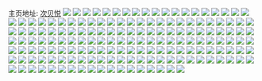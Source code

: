主页地址: [次贝悦](https://weibo.com/u/5142852831) 
![](https://wx4.sinaimg.cn/mw2000/005C2SXdly1h91e21cd0bj30n01ds4h9.jpg) 
![](https://wx4.sinaimg.cn/mw2000/005C2SXdly1h91e1z33ksj30n01dsqh9.jpg) 
![](https://wx4.sinaimg.cn/mw2000/005C2SXdly1h777o7926xj32c02c0b29.jpg) 
![](https://wx4.sinaimg.cn/mw2000/005C2SXdly1h6s2jlr9ltj30n01dse08.jpg) 
![](https://wx4.sinaimg.cn/mw2000/005C2SXdly1h6s2jnpfmbj31o01o0b29.jpg) 
![](https://wx4.sinaimg.cn/mw2000/005C2SXdgy1h57wbrqyukj324x2uke83.jpg) 
![](https://wx4.sinaimg.cn/mw2000/005C2SXdgy1h57wcoco2vj32v825fhdt.jpg) 
![](https://wx4.sinaimg.cn/mw2000/005C2SXdgy1h57wdn74ocj31kw23uu0x.jpg) 
![](https://wx4.sinaimg.cn/mw2000/005C2SXdgy1h57wdzvfpcj32c02c0kjl.jpg) 
![](https://wx4.sinaimg.cn/mw2000/005C2SXdgy1h57wdd2vhfj32c03407wj.jpg) 
![](https://wx4.sinaimg.cn/mw2000/005C2SXdgy1h57wdl4uffj31w81f6kht.jpg) 
![](https://wx4.sinaimg.cn/mw2000/005C2SXdgy1h57wdfdr19j33402c0u0y.jpg) 
![](https://wx4.sinaimg.cn/mw2000/005C2SXdly1h272y3cf5tj31701lc4qp.jpg) 
![](https://wx4.sinaimg.cn/mw2000/005C2SXdly1h272wxk4zqj32dc35sx6q.jpg) 
![](https://wx4.sinaimg.cn/mw2000/005C2SXdly1h272z4tngxj32dc35skjn.jpg) 
![](https://wx4.sinaimg.cn/mw2000/005C2SXdly1h272zokngfj32dc35sb2b.jpg) 
![](https://wx4.sinaimg.cn/mw2000/005C2SXdly1h272xset0lj32dc35se83.jpg) 
![](https://wx4.sinaimg.cn/mw2000/005C2SXdly1h272zt3luoj30w01c0k53.jpg) 
![](https://wx4.sinaimg.cn/mw2000/005C2SXdly1gw98gms4cbj32c03404qs.jpg) 
![](https://wx4.sinaimg.cn/mw2000/005C2SXdly1gw98gtk1jxj32c0340e84.jpg) 
![](https://wx4.sinaimg.cn/mw2000/005C2SXdly1gw98gy6ol4j31ow2967wi.jpg) 
![](https://wx4.sinaimg.cn/mw2000/005C2SXdly1gw98gkaxcbj31lb24dhdt.jpg) 
![](https://wx4.sinaimg.cn/mw2000/005C2SXdly1gw98h01kcnj31d81d7qp5.jpg) 
![](https://wx4.sinaimg.cn/mw2000/005C2SXdly1gw98h19kwbj31qy2bxu0x.jpg) 
![](https://wx4.sinaimg.cn/mw2000/005C2SXdly1gw98h3gxjrj31ql2bh7wi.jpg) 
![](https://wx4.sinaimg.cn/mw2000/005C2SXdly1gw98h5km3vj31i2203kjl.jpg) 
![](https://wx4.sinaimg.cn/mw2000/005C2SXdly1gw98h7ieqcj33402c0x6q.jpg) 
![](https://wx4.sinaimg.cn/mw2000/005C2SXdly1gvqpvgfn4sj32c0340b2a.jpg) 
![](https://wx4.sinaimg.cn/mw2000/005C2SXdly1gvqpvbk8dzj62c0340b2a02.jpg) 
![](https://wx4.sinaimg.cn/mw2000/005C2SXdly1gvqpvk48k6j626q26q1kz02.jpg) 
![](https://wx4.sinaimg.cn/mw2000/005C2SXdly1gvqpvmew08j62c02c0kjm02.jpg) 
![](https://wx4.sinaimg.cn/mw2000/005C2SXdly1gvqpvp3v4uj32c03407wj.jpg) 
![](https://wx4.sinaimg.cn/mw2000/005C2SXdly1gvqpvt9khyj62c0340b2b02.jpg) 
![](https://wx4.sinaimg.cn/mw2000/005C2SXdly1gvhi5e8f4gj62c02c0b2902.jpg) 
![](https://wx4.sinaimg.cn/mw2000/005C2SXdly1gvhi5l4v84j61o0280kjl02.jpg) 
![](https://wx4.sinaimg.cn/mw2000/005C2SXdly1gvhi5cb4v5j62c0340npd02.jpg) 
![](https://wx4.sinaimg.cn/mw2000/005C2SXdly1gvhi5hfi78j62c02c0npg02.jpg) 
![](https://wx4.sinaimg.cn/mw2000/005C2SXdly1gvhi5j95ntj62c02c0b2902.jpg) 
![](https://wx4.sinaimg.cn/mw2000/005C2SXdly1gvhi5lrzs9j30s70s7dog.jpg) 
![](https://wx4.sinaimg.cn/mw2000/005C2SXdly1gunhepa8q6j60u01407b202.jpg) 
![](https://wx4.sinaimg.cn/mw2000/005C2SXdly1gunhepvhntj60u0141jxv02.jpg) 
![](https://wx4.sinaimg.cn/mw2000/005C2SXdly1guirxp0b97j61400u0th402.jpg) 
![](https://wx4.sinaimg.cn/mw2000/005C2SXdly1guirxp9mzwj60u00u0aeo02.jpg) 
![](https://wx4.sinaimg.cn/mw2000/005C2SXdly1guirxryxdjj60u01400zr02.jpg) 
![](https://wx4.sinaimg.cn/mw2000/005C2SXdly1guirxq27tsj60u00u0djl02.jpg) 
![](https://wx4.sinaimg.cn/mw2000/005C2SXdly1guirxqadpxj30u00u0jv5.jpg) 
![](https://wx4.sinaimg.cn/mw2000/005C2SXdly1guirxpkb0pj60u00u079402.jpg) 
![](https://wx4.sinaimg.cn/mw2000/005C2SXdly1guirxr4irmj30u00u0gwd.jpg) 
![](https://wx4.sinaimg.cn/mw2000/005C2SXdly1guirxql8ayj30u00u0q7i.jpg) 
![](https://wx4.sinaimg.cn/mw2000/005C2SXdly1guirxro0fzj60u00u0alk02.jpg) 
![](https://wx4.sinaimg.cn/mw2000/005C2SXdly1gruuhvbhexj31o0280x6p.jpg) 
![](https://wx4.sinaimg.cn/mw2000/005C2SXdly1gruw8ehe3jj31o027ynpd.jpg) 
![](https://wx4.sinaimg.cn/mw2000/005C2SXdly1gruw8kjgh9j31o027vu0x.jpg) 
![](https://wx4.sinaimg.cn/mw2000/005C2SXdly1gruw8inz66j61o0280qv502.jpg) 
![](https://wx4.sinaimg.cn/mw2000/005C2SXdly1gruw8c0s9ej32c02c04qp.jpg) 
![](https://wx4.sinaimg.cn/mw2000/005C2SXdly1gruw8mp843j33402c0qv5.jpg) 
![](https://wx4.sinaimg.cn/mw2000/005C2SXdly1gruw8lbr14j30n00k8gnf.jpg) 
![](https://wx4.sinaimg.cn/mw2000/005C2SXdly1gruw8l21oqj30u00u0th5.jpg) 
![](https://wx4.sinaimg.cn/mw2000/005C2SXdly1gruw8g3nm8j32c0340x6p.jpg) 
![](https://wx4.sinaimg.cn/mw2000/005C2SXdly1gpwb420vj9j31t42eu1ky.jpg) 
![](https://wx4.sinaimg.cn/mw2000/005C2SXdly1gpwb43qaukj31qm2biu0x.jpg) 
![](https://wx4.sinaimg.cn/mw2000/005C2SXdly1gpwb3ym6osj32c03407wi.jpg) 
![](https://wx4.sinaimg.cn/mw2000/005C2SXdly1gpwb44jbs5j31id1jx12d.jpg) 
![](https://wx4.sinaimg.cn/mw2000/005C2SXdly1gpuwnjtajhj30u0140k04.jpg) 
![](https://wx4.sinaimg.cn/mw2000/005C2SXdly1gpuwnlagqaj30u0140jxg.jpg) 
![](https://wx4.sinaimg.cn/mw2000/005C2SXdly1gpuwnp6pfij30u0140k1v.jpg) 
![](https://wx4.sinaimg.cn/mw2000/005C2SXdly1gpuwnswv0hj30u0140tjz.jpg) 
![](https://wx4.sinaimg.cn/mw2000/005C2SXdly1gpuwnwjacgj30u0149k29.jpg) 
![](https://wx4.sinaimg.cn/mw2000/005C2SXdly1gpuwo0hyr6j30u0140gvd.jpg) 
![](https://wx4.sinaimg.cn/mw2000/005C2SXdly1gpuwng2f8rj30u01407ew.jpg) 
![](https://wx4.sinaimg.cn/mw2000/005C2SXdly1gpuwo4fskgj30u0140dqy.jpg) 
![](https://wx4.sinaimg.cn/mw2000/005C2SXdly1gpuwo8zbdtj31400u0n5q.jpg) 
![](https://wx4.sinaimg.cn/mw2000/005C2SXdly1gpria4pcadj31bo1ujnoa.jpg) 
![](https://wx4.sinaimg.cn/mw2000/005C2SXdly1gpria5awqtj30po0y8n6f.jpg) 
![](https://wx4.sinaimg.cn/mw2000/005C2SXdly1gpria5tismj31mc25stw3.jpg) 
![](https://wx4.sinaimg.cn/mw2000/005C2SXdly1gpria72tbxj31mc25snox.jpg) 
![](https://wx4.sinaimg.cn/mw2000/005C2SXdly1gpria87baxj33402c0nco.jpg) 
![](https://wx4.sinaimg.cn/mw2000/005C2SXdly1gpria7q4awj31m917p7no.jpg) 
![](https://wx4.sinaimg.cn/mw2000/005C2SXdly1gpria2sqbbj33402c0e81.jpg) 
![](https://wx4.sinaimg.cn/mw2000/005C2SXdly1gpriaa1pjvj325s1ma4qp.jpg) 
![](https://wx4.sinaimg.cn/mw2000/005C2SXdly1gprib4ycyij325s1mab29.jpg) 
![](https://wx4.sinaimg.cn/mw2000/005C2SXdly1gph1zqj7snj32c02c04dy.jpg) 
![](https://wx4.sinaimg.cn/mw2000/005C2SXdly1gph1zzypyyj31hc0u0wrk.jpg) 
![](https://wx4.sinaimg.cn/mw2000/005C2SXdly1gph21coup7j32c02c0e81.jpg) 
![](https://wx4.sinaimg.cn/mw2000/005C2SXdly1gph1zyr9khj32c02c0n5h.jpg) 
![](https://wx4.sinaimg.cn/mw2000/005C2SXdly1gph1zy1cg5j32c03401l2.jpg) 
![](https://wx4.sinaimg.cn/mw2000/005C2SXdly1gph1zr8j4fj30u30u00vs.jpg) 
![](https://wx4.sinaimg.cn/mw2000/005C2SXdly1gne414pgxcj32c02c07wh.jpg) 
![](https://wx4.sinaimg.cn/mw2000/005C2SXdly1gne41d6e8sj31o01njhdu.jpg) 
![](https://wx4.sinaimg.cn/mw2000/005C2SXdly1gne41a521cj32c02c07wh.jpg) 
![](https://wx4.sinaimg.cn/mw2000/005C2SXdly1gne4172lfrj32c02c01ky.jpg) 
![](https://wx4.sinaimg.cn/mw2000/005C2SXdly1gne41gdfpdj31o01mrnpd.jpg) 
![](https://wx4.sinaimg.cn/mw2000/005C2SXdly1gne4196i41j32c02c0u0x.jpg) 
![](https://wx4.sinaimg.cn/mw2000/005C2SXdly1gjiz088j1ej30n03ii7wh.jpg) 
![](https://wx4.sinaimg.cn/mw2000/005C2SXdly1gjiz03esutj30n0135k0b.jpg) 
![](https://wx4.sinaimg.cn/mw2000/005C2SXdly1gjiz03z45hj30n00yiahs.jpg) 
![](https://wx4.sinaimg.cn/mw2000/005C2SXdly1gjiz05ureaj30n02k07wh.jpg) 
![](https://wx4.sinaimg.cn/mw2000/005C2SXdly1gjiz06q87vj30n02prqnv.jpg) 
![](https://wx4.sinaimg.cn/mw2000/005C2SXdly1gjiz07hfbfj30n02e9qhv.jpg) 
![](https://wx4.sinaimg.cn/mw2000/005C2SXdly1gjfseabxisj30u00u0k0w.jpg) 
![](https://wx4.sinaimg.cn/mw2000/005C2SXdly1gjfseb1nemj30u00u0tj7.jpg) 
![](https://wx4.sinaimg.cn/mw2000/005C2SXdly1gjfsebuz6rj30u00u013e.jpg) 
![](https://wx4.sinaimg.cn/mw2000/005C2SXdly1gjfse91rqdj30u00u17ex.jpg) 
![](https://wx4.sinaimg.cn/mw2000/005C2SXdly1gjfsece7anj30u00u1n82.jpg) 
![](https://wx4.sinaimg.cn/mw2000/005C2SXdly1gjfsed7f1nj30u0140k3d.jpg) 
![](https://wx4.sinaimg.cn/mw2000/005C2SXdly1gjfsedwlqtj30u00u0k0i.jpg) 
![](https://wx4.sinaimg.cn/mw2000/005C2SXdly1gjfseelxgmj30u00u1gwt.jpg) 
![](https://wx4.sinaimg.cn/mw2000/005C2SXdly1gjfsefhjg6j30u00u0n8d.jpg) 
![](https://wx4.sinaimg.cn/mw2000/005C2SXdly1gipc1y7sa1j31o01o0npd.jpg) 
![](https://wx4.sinaimg.cn/mw2000/005C2SXdly1gipc1ziaqgj31o01o0npd.jpg) 
![](https://wx4.sinaimg.cn/mw2000/005C2SXdly1gipc22sebhj33402c07wj.jpg) 
![](https://wx4.sinaimg.cn/mw2000/005C2SXdly1gipc21qzj0j33402c0kjm.jpg) 
![](https://wx4.sinaimg.cn/mw2000/005C2SXdly1gichdk8nl2j30u00u0k2i.jpg) 
![](https://wx4.sinaimg.cn/mw2000/005C2SXdly1gichdoxl5hj30u00u012w.jpg) 
![](https://wx4.sinaimg.cn/mw2000/005C2SXdly1gichdsb7qpj311h0kd44u.jpg) 
![](https://wx4.sinaimg.cn/mw2000/005C2SXdly1gichdfhxscj31400u0jxw.jpg) 
![](https://wx4.sinaimg.cn/mw2000/005C2SXdly1gi5g4kuy7ij31o01o0qv5.jpg) 
![](https://wx4.sinaimg.cn/mw2000/005C2SXdly1gi5g418o6oj31o01o0x6p.jpg) 
![](https://wx4.sinaimg.cn/mw2000/005C2SXdly1ghzqpgqs67j31400u07ds.jpg) 
![](https://wx4.sinaimg.cn/mw2000/005C2SXdly1ghzqpd0in8j32801o01l0.jpg) 
![](https://wx4.sinaimg.cn/mw2000/005C2SXdly1ghzqpkbwgyj30u01s6wld.jpg) 
![](https://wx4.sinaimg.cn/mw2000/005C2SXdly1ghzqpkwlcuj30u00u0tei.jpg) 
![](https://wx4.sinaimg.cn/mw2000/005C2SXdly1ghzqplb61oj30u00u0gry.jpg) 
![](https://wx4.sinaimg.cn/mw2000/005C2SXdly1ghzqre9h7fj32io2iohdx.jpg) 
![](https://wx4.sinaimg.cn/mw2000/005C2SXdly1gfe98i2rvcj32c02x54qv.jpg) 
![](https://wx4.sinaimg.cn/mw2000/005C2SXdly1gfe98mdk5tj32cy2cye85.jpg) 
![](https://wx4.sinaimg.cn/mw2000/005C2SXdly1gfe98rje1gj32os2oshe0.jpg) 
![](https://wx4.sinaimg.cn/mw2000/005C2SXdly1gfe99eoi0kj32i22i3qvb.jpg) 
![](https://wx4.sinaimg.cn/mw2000/005C2SXdly1gfe99jk01yj32yo280u10.jpg) 
![](https://wx4.sinaimg.cn/mw2000/005C2SXdly1gfe99m4utnj32801o0qv5.jpg) 
![](https://wx4.sinaimg.cn/mw2000/005C2SXdly1gf67b8nr3kj31nz1o0qv5.jpg) 
![](https://wx4.sinaimg.cn/mw2000/005C2SXdly1gf67bm7fztj32c03407wm.jpg) 
![](https://wx4.sinaimg.cn/mw2000/005C2SXdly1gf67bey0o8j32w62w4x6v.jpg) 
![](https://wx4.sinaimg.cn/mw2000/005C2SXdly1gf67bh4hahj320e20d4qq.jpg) 
![](https://wx4.sinaimg.cn/mw2000/005C2SXdly1ge5be9rs6qj31o01o07wi.jpg) 
![](https://wx4.sinaimg.cn/mw2000/005C2SXdly1g6wmm6n70lj313x0u0n5l.jpg) 
![](https://wx4.sinaimg.cn/mw2000/005C2SXdly1g6wmm7b7c7j313x0u0aiy.jpg) 
![](https://wx4.sinaimg.cn/mw2000/005C2SXdly1g6wmm8bilhj30u00u0q8r.jpg) 
![](https://wx4.sinaimg.cn/mw2000/005C2SXdly1g6uxdh90qdj32yo2yo4qr.jpg) 
![](https://wx4.sinaimg.cn/mw2000/005C2SXdly1g6uxe99wo7j32yo2yonpg.jpg) 
![](https://wx4.sinaimg.cn/mw2000/005C2SXdly1g6uxenbwgrj31hc1hchdt.jpg) 
![](https://wx4.sinaimg.cn/mw2000/005C2SXdly1g6uxeuvpjgj31hc1hctu6.jpg) 
![](https://wx4.sinaimg.cn/mw2000/005C2SXdly1g6uxf20gogj31hc1hc7p8.jpg) 
![](https://wx4.sinaimg.cn/mw2000/005C2SXdly1g6uxfhu7wjj31h81hcx6p.jpg) 
![](https://wx4.sinaimg.cn/mw2000/005C2SXdly1g6uxfw0yhvj31o01o0npd.jpg) 
![](https://wx4.sinaimg.cn/mw2000/005C2SXdly1g6uxgkfe2yj32yo2yob2b.jpg) 
![](https://wx4.sinaimg.cn/mw2000/005C2SXdly1g6uxgt7mikj31e41e44qp.jpg) 
![](https://wx4.sinaimg.cn/mw2000/005C2SXdly1g4rb8mfqdpj30u00u0wgp.jpg) 
![](https://wx4.sinaimg.cn/mw2000/005C2SXdly1g4rb8na3frj30u00u0gn9.jpg) 
![](https://wx4.sinaimg.cn/mw2000/005C2SXdly1g4rb8onr1wj30u00u0q6n.jpg) 
![](https://wx4.sinaimg.cn/mw2000/005C2SXdly1g4rb8pycu8j30u00u0wjf.jpg) 
![](https://wx4.sinaimg.cn/mw2000/005C2SXdly1g4rb8rczvij30u00u0aed.jpg) 
![](https://wx4.sinaimg.cn/mw2000/005C2SXdly1g4rb8s1p8kj30u00u078y.jpg) 
![](https://wx4.sinaimg.cn/mw2000/005C2SXdly1g3tx0i61v8j30u00u0wn0.jpg) 
![](https://wx4.sinaimg.cn/mw2000/005C2SXdly1g3tx0nkerdj30u00u0778.jpg) 
![](https://wx4.sinaimg.cn/mw2000/005C2SXdly1g3tx0qxvtmj30u00u047x.jpg) 
![](https://wx4.sinaimg.cn/mw2000/005C2SXdly1g3tx0kctc4j31400u0q66.jpg) 
![](https://wx4.sinaimg.cn/mw2000/005C2SXdly1g3tx0mmy03j30u00u07af.jpg) 
![](https://wx4.sinaimg.cn/mw2000/005C2SXdly1g3tx0n755vj30u00u0jxw.jpg) 
![](https://wx4.sinaimg.cn/mw2000/005C2SXdly1g3tx0obhm1j30u00u00wq.jpg) 
![](https://wx4.sinaimg.cn/mw2000/005C2SXdly1g3tx0peo2wj30u00u0grq.jpg) 
![](https://wx4.sinaimg.cn/mw2000/005C2SXdly1g3tx0q7cdvj30u00u047o.jpg) 

